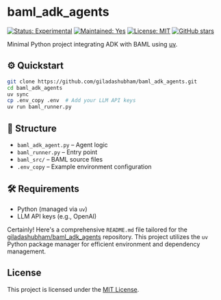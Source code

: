 
# baml\_adk\_agents

[![Status: Experimental](https://img.shields.io/badge/status-experimental-yellow)](https://github.com/giladashubham/baml_adk_agents)
[![Maintained: Yes](https://img.shields.io/badge/maintained-yes-brightgreen)](https://github.com/giladashubham/baml_adk_agents)
[![License: MIT](https://img.shields.io/badge/license-MIT-green)](LICENSE)
[![GitHub stars](https://img.shields.io/github/stars/giladashubham/baml_adk_agents?style=social)](https://github.com/giladashubham/baml_adk_agents/stargazers)

Minimal Python project integrating ADK with BAML using [uv](https://astral.sh/uv/).

## ⚙️ Quickstart

```bash
git clone https://github.com/giladashubham/baml_adk_agents.git
cd baml_adk_agents
uv sync
cp .env_copy .env  # Add your LLM API keys
uv run baml_runner.py
```

## 📁 Structure

* `baml_adk_agent.py` – Agent logic
* `baml_runner.py` – Entry point
* `baml_src/` – BAML source files
* `.env_copy` – Example environment configuration

## 🛠️ Requirements

* Python (managed via `uv`)
* LLM API keys (e.g., OpenAI)


Certainly! Here's a comprehensive `README.md` file tailored for the [giladashubham/baml\_adk\_agents](https://github.com/giladashubham/baml_adk_agents/tree/main) repository. This project utilizes the `uv` Python package manager for efficient environment and dependency management.


## License

This project is licensed under the [MIT License](LICENSE).

